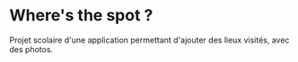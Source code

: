 # Where's the spot ?

Projet scolaire d'une application permettant d'ajouter des lieux visités, avec des photos.
